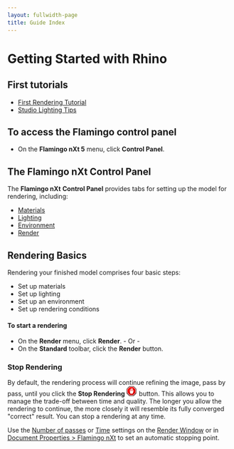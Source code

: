 ```yaml
---
layout: fullwidth-page
title: Guide Index
---
```


<!-- TODO: Links to update: "First Rendering Tutorial" and everything below "Rendering Basics" -->

# Getting Started with Rhino

## First tutorials
* [First Rendering Tutorial]({{site.baseurl}}/{{page.language}}/flamingo/5/guides/getting-started-tutorial.html)
* [Studio Lighting Tips]({{site.baseurl}}/{{page.language}}/flamingo/5/guides/studio-lighting-basics.html)

## To access the Flamingo control panel
  * On the **Flamingo nXt 5** menu, click **Control Panel**.

## The Flamingo nXt Control Panel
The **Flamingo nXt**  **Control Panel** provides tabs for setting up the model for rendering, including:

 *  [Materials]({{site.baseurl}}/{{page.language}}/flamingo/5/help/libraries.html#material)
 *  [Lighting]({{site.baseurl}}/{{page.language}}/flamingo/5/help/lighting-tab.html)
 *  [Environment]({{site.baseurl}}/{{page.language}}/flamingo/5/help/environment-tab.html)
 *  [Render]({{site.baseurl}}/{{page.language}}/flamingo/5/help/render-tab.html)

## Rendering Basics

Rendering your finished model comprises four basic steps:

 *  Set up materials
 *  Set up lighting
 *  Set up an environment
 *  Set up rendering conditions

#### To start a rendering

 * On the **Render** menu, click **Render**.
           - Or -
 * On the **Standard** toolbar, click the **Render** button.

### Stop Rendering


By default, the rendering process will continue refining the image, pass by pass, until you click the **Stop Rendering** ![images/stop.png](images/stop.png) button. This allows you to manage the trade-off between time and quality. The longer you allow the rendering to continue, the more closely it will resemble its fully converged &quot;correct&quot; result. You can stop a rendering at any time.


Use the [Number of passes](..\render\render-window.html#number-of-passes) or [Time](..\render\render-window.html#time) settings on the [Render Window](..\render\render-window.html) or in [Document Properties &gt; Flamingo nXt](..\render\documentproperties-flamingo.html) to set an automatic stopping point.

&#160;
